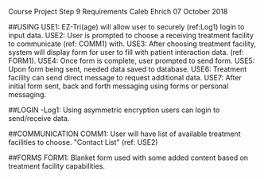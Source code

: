Course Project Step 9
Requirements
Caleb Ehrich
07 October 2018

##USING
USE1: EZ-Tri(age) will allow user to securely (ref:Log1) login to input data.
USE2: User is prompted to choose a receiving treatment facility to communicate
(ref: COMM1) with.
USE3: After choosing treatment facility, system will display form for user to 
fill with patient interaction data. (ref: FORM1).
USE4: Once form is complete, user prompted to send form.
USE5: Upon form being sent, needed data saved to database.
USE6: Treatment facility can send direct message to request additional data.
USE7: After initial form sent, back and forth messaging using forms or personal 
messaging.


##LOGIN
-Log1: Using asymmetric encryption users can login to send/receive data.

##COMMUNICATION
COMM1: User will have list of available treatment facilities to choose.
"Contact List" (ref: USE2)

##FORMS
FORM1: Blanket form used with some added content based on treatment facility
capabilities.